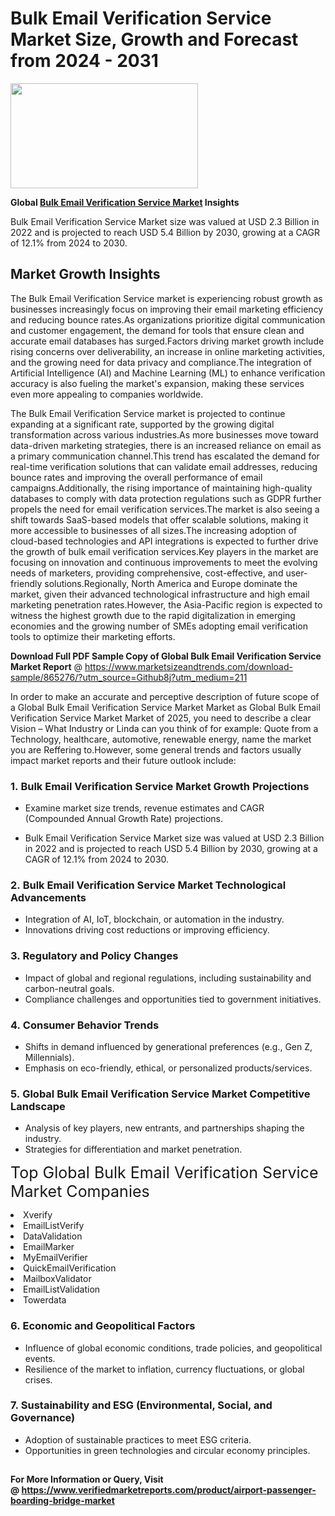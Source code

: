 <H1>Bulk Email Verification Service Market Size, Growth and Forecast from 2024 - 2031</H1><img class="aligncenter size-medium wp-image-584254" src="https://thirdeyenews.in/wp-content/uploads/2024/09/Global-Market-Research-300x168.jpeg" alt="" width="300" height="168" /><p><strong>Global&nbsp;<a href="https://www.marketsizeandtrends.com/download-sample/865276/?utm_source=Github8j?utm_medium=211">Bulk Email Verification Service Market</a> Insights</strong></p><p>Bulk Email Verification Service Market size was valued at USD 2.3 Billion in 2022 and is projected to reach USD 5.4 Billion by 2030, growing at a CAGR of 12.1% from 2024 to 2030.</p><p><h2>Market Growth Insights</h2> <p>The Bulk Email Verification Service market is experiencing robust growth as businesses increasingly focus on improving their email marketing efficiency and reducing bounce rates.As organizations prioritize digital communication and customer engagement, the demand for tools that ensure clean and accurate email databases has surged.Factors driving market growth include rising concerns over deliverability, an increase in online marketing activities, and the growing need for data privacy and compliance.The integration of Artificial Intelligence (AI) and Machine Learning (ML) to enhance verification accuracy is also fueling the market's expansion, making these services even more appealing to companies worldwide.</p> <p>The Bulk Email Verification Service market is projected to continue expanding at a significant rate, supported by the growing digital transformation across various industries.As more businesses move toward data-driven marketing strategies, there is an increased reliance on email as a primary communication channel.This trend has escalated the demand for real-time verification solutions that can validate email addresses, reducing bounce rates and improving the overall performance of email campaigns.Additionally, the rising importance of maintaining high-quality databases to comply with data protection regulations such as GDPR further propels the need for email verification services.The market is also seeing a shift towards SaaS-based models that offer scalable solutions, making it more accessible to businesses of all sizes.The increasing adoption of cloud-based technologies and API integrations is expected to further drive the growth of bulk email verification services.Key players in the market are focusing on innovation and continuous improvements to meet the evolving needs of marketers, providing comprehensive, cost-effective, and user-friendly solutions.Regionally, North America and Europe dominate the market, given their advanced technological infrastructure and high email marketing penetration rates.However, the Asia-Pacific region is expected to witness the highest growth due to the rapid digitalization in emerging economies and the growing number of SMEs adopting email verification tools to optimize their marketing efforts.</p> <p><span class=""><strong>Download Full PDF Sample Copy of Global Bulk Email Verification Service Market Report</strong> @ <a href="https://www.marketsizeandtrends.com/download-sample/865276/?utm_source=Github8j?utm_medium=211" target="_blank">https://www.marketsizeandtrends.com/download-sample/865276/?utm_source=Github8j?utm_medium=211</a></span></p><p>In order to make an accurate and perceptive description of future scope of a Global&nbsp;Bulk Email Verification Service Market Market as Global&nbsp;Bulk Email Verification Service Market Market of 2025, you need to describe a clear Vision &ndash; What Industry or Linda can you think of for example: Quote from a Technology, healthcare, automotive, renewable energy, name the market you are Reffering to.However, some general trends and factors usually impact market reports and their future outlook include:</p><h3>1.&nbsp;<strong>Bulk Email Verification Service Market Growth Projections</strong></h3><ul><li>Examine market size trends, revenue estimates and CAGR (Compounded Annual Growth Rate) projections.</li><li><p>Bulk Email Verification Service Market size was valued at USD 2.3 Billion in 2022 and is projected to reach USD 5.4 Billion by 2030, growing at a CAGR of 12.1% from 2024 to 2030.</p></li></ul><h3>2.&nbsp;<strong>Bulk Email Verification Service Market Technological Advancements</strong></h3><ul><li>Integration of AI, IoT, blockchain, or automation in the industry.</li><li>Innovations driving cost reductions or improving efficiency.</li></ul><h3>3.&nbsp;<strong>Regulatory and Policy Changes</strong></h3><ul><li>Impact of global and regional regulations, including sustainability and carbon-neutral goals.</li><li>Compliance challenges and opportunities tied to government initiatives.</li></ul><h3>4.&nbsp;<strong>Consumer Behavior Trends</strong></h3><ul><li>Shifts in demand influenced by generational preferences (e.g., Gen Z, Millennials).</li><li>Emphasis on eco-friendly, ethical, or personalized products/services.</li></ul><h3>5.&nbsp;<strong>Global Bulk Email Verification Service Market Competitive Landscape</strong></h3><ul><li>Analysis of key players, new entrants, and partnerships shaping the industry.</li><li>Strategies for differentiation and market penetration.</li></ul><p data-pm-slice="1 1 []"><span style="color: inherit; font-family: inherit; font-size: 25px;">Top Global Bulk Email Verification Service Market Companies</span></p><div class="" data-test-id=""><p><li>Xverify</li><li> EmailListVerify</li><li> DataValidation</li><li> EmailMarker</li><li> MyEmailVerifier</li><li> QuickEmailVerification</li><li> MailboxValidator</li><li> EmailListValidation</li><li> Towerdata</li></p></div><h3>6.&nbsp;<strong>Economic and Geopolitical Factors</strong></h3><ul><li>Influence of global economic conditions, trade policies, and geopolitical events.</li><li>Resilience of the market to inflation, currency fluctuations, or global crises.</li></ul><h3>7.&nbsp;<strong>Sustainability and ESG (Environmental, Social, and Governance)</strong></h3><ul><li>Adoption of sustainable practices to meet ESG criteria.</li><li>Opportunities in green technologies and circular economy principles.</li></ul><h2><strong style="font-size: 14px;">For More Information or Query, Visit @&nbsp;</strong><a style="background-color: #ffffff; font-size: 14px;" href="https://www.marketsizeandtrends.com/report/bulk-email-verification-service-market/" target="_blank">https://www.verifiedmarketreports.com/product/airport-passenger-boarding-bridge-market</a></h2>